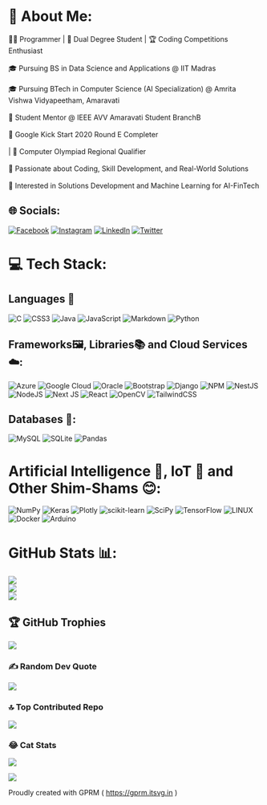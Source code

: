 # 💫 About Me:
👩‍💻 Programmer | 🚀 Dual Degree Student | 🏆 Coding Competitions Enthusiast<br><br>
🎓 Pursuing BS in Data Science and Applications @ IIT Madras<br><br>
🎓 Pursuing BTech in Computer Science (AI Specialization) @ Amrita Vishwa Vidyapeetham, Amaravati<br><br>
🌟 Student Mentor @ IEEE AVV Amaravati Student BranchB<br><br> 
🚀 Google Kick Start 2020 Round E Completer<br><br> | 🏅 Computer Olympiad Regional Qualifier<br><br>
🎯 Passionate about Coding, Skill Development, and Real-World Solutions<br><br>
🧠 Interested in Solutions Development and Machine Learning for AI-FinTech


## 🌐 Socials:
[![Facebook](https://img.shields.io/badge/Facebook-%231877F2.svg?logo=Facebook&logoColor=white)](https://facebook.com/PolymathSaksh) [![Instagram](https://img.shields.io/badge/Instagram-%23E4405F.svg?logo=Instagram&logoColor=white)](https://instagram.com/polymath_saksh) [![LinkedIn](https://img.shields.io/badge/LinkedIn-%230077B5.svg?logo=linkedin&logoColor=white)](https://linkedin.com/in/sakshamkr1) [![Twitter](https://img.shields.io/badge/Twitter-%231DA1F2.svg?logo=Twitter&logoColor=white)](https://twitter.com/sakshamkr1) 

# 💻 Tech Stack:

## Languages 📝
![C](https://img.shields.io/badge/c-%2300599C.svg?style=for-the-badge&logo=c&logoColor=white) ![CSS3](https://img.shields.io/badge/css3-%231572B6.svg?style=for-the-badge&logo=css3&logoColor=white) ![Java](https://img.shields.io/badge/java-%23ED8B00.svg?style=for-the-badge&logo=java&logoColor=white) ![JavaScript](https://img.shields.io/badge/javascript-%23323330.svg?style=for-the-badge&logo=javascript&logoColor=%23F7DF1E) ![Markdown](https://img.shields.io/badge/markdown-%23000000.svg?style=for-the-badge&logo=markdown&logoColor=white) ![Python](https://img.shields.io/badge/python-3670A0?style=for-the-badge&logo=python&logoColor=ffdd54)

## Frameworks🖼️, Libraries📚 and Cloud Services☁️:
![Azure](https://img.shields.io/badge/azure-%230072C6.svg?style=for-the-badge&logo=azure-devops&logoColor=white) ![Google Cloud](https://img.shields.io/badge/Google%20Cloud-%234285F4.svg?style=for-the-badge&logo=google-cloud&logoColor=white) ![Oracle](https://img.shields.io/badge/Oracle-F80000?style=for-the-badge&logo=oracle&logoColor=white) ![Bootstrap](https://img.shields.io/badge/bootstrap-%23563D7C.svg?style=for-the-badge&logo=bootstrap&logoColor=white) ![Django](https://img.shields.io/badge/django-%23092E20.svg?style=for-the-badge&logo=django&logoColor=white) ![NPM](https://img.shields.io/badge/NPM-%23000000.svg?style=for-the-badge&logo=npm&logoColor=white) ![NestJS](https://img.shields.io/badge/nestjs-%23E0234E.svg?style=for-the-badge&logo=nestjs&logoColor=white) ![NodeJS](https://img.shields.io/badge/node.js-6DA55F?style=for-the-badge&logo=node.js&logoColor=white) ![Next JS](https://img.shields.io/badge/Next-black?style=for-the-badge&logo=next.js&logoColor=white) ![React](https://img.shields.io/badge/react-%2320232a.svg?style=for-the-badge&logo=react&logoColor=%2361DAFB) ![OpenCV](https://img.shields.io/badge/opencv-%23white.svg?style=for-the-badge&logo=opencv&logoColor=white) ![TailwindCSS](https://img.shields.io/badge/tailwindcss-%2338B2AC.svg?style=for-the-badge&logo=tailwind-css&logoColor=white) 

## Databases 🔐:
![MySQL](https://img.shields.io/badge/mysql-%2300f.svg?style=for-the-badge&logo=mysql&logoColor=white) ![SQLite](https://img.shields.io/badge/sqlite-%2307405e.svg?style=for-the-badge&logo=sqlite&logoColor=white) ![Pandas](https://img.shields.io/badge/pandas-%23150458.svg?style=for-the-badge&logo=pandas&logoColor=white) 

# Artificial Intelligence 🧠, IoT 🚗 and Other Shim-Shams 😊: 
![NumPy](https://img.shields.io/badge/numpy-%23013243.svg?style=for-the-badge&logo=numpy&logoColor=white) ![Keras](https://img.shields.io/badge/Keras-%23D00000.svg?style=for-the-badge&logo=Keras&logoColor=white) ![Plotly](https://img.shields.io/badge/Plotly-%233F4F75.svg?style=for-the-badge&logo=plotly&logoColor=white) ![scikit-learn](https://img.shields.io/badge/scikit--learn-%23F7931E.svg?style=for-the-badge&logo=scikit-learn&logoColor=white) ![SciPy](https://img.shields.io/badge/SciPy-%230C55A5.svg?style=for-the-badge&logo=scipy&logoColor=%white) ![TensorFlow](https://img.shields.io/badge/TensorFlow-%23FF6F00.svg?style=for-the-badge&logo=TensorFlow&logoColor=white) ![LINUX](https://img.shields.io/badge/Linux-FCC624?style=for-the-badge&logo=linux&logoColor=black) ![Docker](https://img.shields.io/badge/docker-%230db7ed.svg?style=for-the-badge&logo=docker&logoColor=white) ![Arduino](https://img.shields.io/badge/-Arduino-00979D?style=for-the-badge&logo=Arduino&logoColor=white)

# GitHub Stats 📊:
![](https://github-readme-stats.vercel.app/api?username=Polymath-Saksh&theme=radical&hide_border=false&include_all_commits=true&count_private=true)<br/>
![](https://github-readme-streak-stats.herokuapp.com/?user=Polymath-Saksh&theme=radical&hide_border=false)<br/>
![](https://github-readme-stats.vercel.app/api/top-langs/?username=Polymath-Saksh&theme=radical&hide_border=false&include_all_commits=true&count_private=true&layout=compact)

## 🏆 GitHub Trophies
![](https://github-profile-trophy.vercel.app/?username=Polymath-Saksh&theme=flat&no-frame=false&no-bg=false&margin-w=4)

### ✍️ Random Dev Quote
![](https://quotes-github-readme.vercel.app/api?type=horizontal&theme=radical)

### 🔝 Top Contributed Repo
![](https://github-contributor-stats.vercel.app/api?username=Polymath-Saksh&limit=5&theme=dark&combine_all_yearly_contributions=true)

### 😂 Cat Stats
<img src = "https://media.giphy.com/media/aNqEFrYVnsS52/giphy.gif">

[![](https://visitcount.itsvg.in/api?id=Polymath-Saksh&icon=0&color=1)](https://visitcount.itsvg.in)

Proudly created with GPRM ( https://gprm.itsvg.in )
